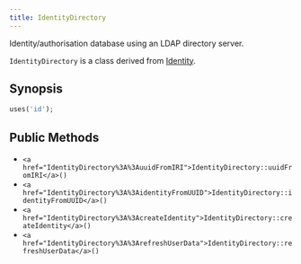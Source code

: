 ```yaml
---
title: IdentityDirectory
---
```


Identity/authorisation database using an LDAP directory server.

`IdentityDirectory` is a class derived from <a href="Identity">Identity</a>.

## Synopsis

```php
uses('id');
```

## Public Methods

* `<a href="IdentityDirectory%3A%3AuuidFromIRI">IdentityDirectory::uuidFromIRI</a>()`
* `<a href="IdentityDirectory%3A%3AidentityFromUUID">IdentityDirectory::identityFromUUID</a>()`
* `<a href="IdentityDirectory%3A%3AcreateIdentity">IdentityDirectory::createIdentity</a>()`
* `<a href="IdentityDirectory%3A%3ArefreshUserData">IdentityDirectory::refreshUserData</a>()`

